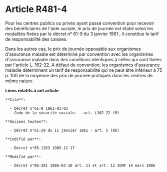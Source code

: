 # Article R481-4

Pour les centres publics ou privés ayant passé convention pour recevoir des bénéficiaires de l'aide sociale, le prix de
journée est établi selon les modalités fixées par le décret n° 61-9 du 3 janvier 1961 ; il constitue le tarif de
responsabilité des caisses. 

Dans les autres cas, le prix de journée opposable aux organismes d'assurance maladie est déterminé par convention avec les
organismes d'assurance maladie dans des conditions identiques à celles qui sont fixées par l'article L. 162-22.     A défaut
de convention, les organismes d'assurance maladie déterminent un tarif de responsabilité qui ne peut être inférieur à 75 p.
100 de la moyenne des prix de journée pratiqués dans les centres de même nature.

**Liens relatifs à cet article**

	**Cite**:

	  - Décret n°61-9 1961-01-03
	  - Code de la sécurité sociale. - art. L162-22 (M)

	**Anciens textes**:

	  - Décret n°61-29 du 11 janvier 1961 - art. 5 (Ab)

	**Codifié par**:

	  - Décret n°85-1353 1985-12-17

	**Modifié par**:

	  - Décret n°86-381 1986-03-10 art. 11 et art. 12 JORF 14 mars 1986
